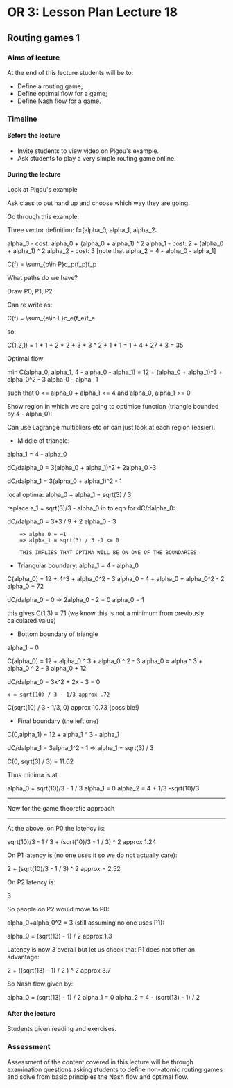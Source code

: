 # OR 3: Lesson Plan Lecture 18
## Routing games 1

### Aims of lecture

At the end of this lecture students will be to:

- Define a routing game;
- Define optimal flow for a game;
- Define Nash flow for a game.

### Timeline

#### Before the lecture

- Invite students to view video on Pigou's example.
- Ask students to play a very simple routing game online.

#### During the lecture

Look at Pigou's example

Ask class to put hand up and choose which way they are going.

Go through this example:

Three vector definition: f=(alpha_0, alpha_1, alpha_2:

alpha_0 - cost: alpha_0 + (alpha_0 + alpha_1) ^ 2
alpha_1 - cost: 2 + (alpha_0 + alpha_1) ^ 2
alpha_2 - cost: 3  [note that alpha_2 = 4 - alpha_0 - alpha_1]

C(f) = \sum_{p\in P}c_p(f_p)f_p

What paths do we have?

Draw P0, P1, P2

Can re write as:

C(f) = \sum_{e\in E}c_e(f_e)f_e

so

C(1,2,1) = 1 * 1 + 2 * 2 + 3 * 3 ^ 2 + 1 * 1
         = 1 + 4 + 27 + 3 = 35

Optimal flow:

min C(alpha_0, alpha_1, 4 - alpha_0 - alpha_1) = 12 + (alpha_0 + alpha_1)^3 + alpha_0^2 - 3 alpha_0 - alpha_ 1

such that 0 <= alpha_0 + alpha_1 <= 4 and  alpha_0, alpha_1 >= 0

Show region in which we are going to optimise function (triangle bounded by 4 - alpha_0):

Can use Lagrange multipliers etc or can just look at each region (easier).

- Middle of triangle:

alpha_1 = 4 - alpha_0

dC/dalpha_0 = 3(alpha_0 + alpha_1)^2 + 2alpha_0 -3

dC/dalpha_1 = 3(alpha_0 + alpha_1)^2 - 1

local optima: alpha_0 + alpha_1 = sqrt(3) / 3

replace a_1 = sqrt(3)/3 - alpha_0 in to eqn for dC/dalpha_0:

dC/dalpha_0 = 3*3 / 9 + 2 alpha_0 - 3

        => alpha_0 = =1
        => alpha_1 = sqrt(3) / 3 -1 <= 0

        THIS IMPLIES THAT OPTIMA WILL BE ON ONE OF THE BOUNDARIES

- Triangular boundary: alpha_1 = 4 - alpha_0

C(alpha_0) = 12 + 4^3 + alpha_0^2 - 3 alpha_0 - 4 + alpha_0
  = alpha_0^2 - 2 alpha_0 + 72

dC/dalpha_0 = 0 => 2alpha_0 - 2 = 0
                   alpha_0 = 1

this gives C(1,3) = 71 (we know this is not a minimum from previously calculated value)

- Bottom boundary of triangle

alpha_1 = 0

C(alpha_0) = 12 + alpha_0 ^ 3 + alpha_0 ^ 2 - 3 alpha_0
           = alpha ^ 3 + alpha_0 ^ 2 - 3 alpha_0 + 12

dC/dalpha_0 = 3x^2 + 2x - 3 = 0

    x = sqrt(10) / 3 - 1/3 approx .72

C(sqrt(10) / 3 - 1/3, 0) approx 10.73 (possible!)

- Final boundary (the left one)

C(0,alpha_1) = 12 + alpha_1 ^ 3 - alpha_1

dC/dalpha_1 = 3alpha_1^2 - 1
            => alpha_1 =  sqrt(3) / 3

C(0, sqrt(3) / 3) = 11.62

Thus minima is at

alpha_0 = sqrt(10)/3 - 1 / 3
alpha_1 = 0
alpha_2 = 4 + 1/3 -sqrt(10)/3

****
Now for the game theoretic approach
****

At the above, on P0 the latency is:

sqrt(10)/3 - 1 / 3 + (sqrt(10)/3 - 1 / 3) ^ 2 approx 1.24

On P1 latency is (no one uses it so we do not actually care):

2 + (sqrt(10)/3 - 1 / 3) ^ 2 approx = 2.52

On P2 latency is:

3

So people on P2 would move to P0:

alpha_0+alpha_0^2 = 3 (still assuming no one uses P1):

alpha_0 = (sqrt(13) - 1) / 2 approx 1.3

Latency is now 3 overall but let us check that P1 does not offer an advantage:

2 + ((sqrt(13) - 1) / 2 ) ^ 2 approx 3.7

So Nash flow given by:

alpha_0 = (sqrt(13) - 1) / 2
alpha_1 = 0
alpha_2 = 4 - (sqrt(13) - 1) / 2

#### After the lecture

Students given reading and exercises.

### Assessment

Assessment of the content covered in this lecture will be through examination questions asking students to define non-atomic routing games and solve from basic principles the Nash flow and optimal flow.
